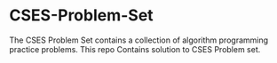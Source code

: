 # CSES-Problem-Set
The CSES Problem Set contains a collection of algorithm programming practice problems.
This repo Contains solution to CSES Problem set.
